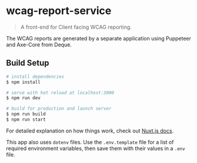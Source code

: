 # wcag-report-service

> A front-end for Client facing WCAG reporting.

The WCAG reports are generated by a separate application using Puppeteer and Axe-Core from Deque.

## Build Setup

``` bash
# install dependencies
$ npm install

# serve with hot reload at localhost:3000
$ npm run dev

# build for production and launch server
$ npm run build
$ npm run start
```

For detailed explanation on how things work, check out [Nuxt.js docs](https://nuxtjs.org).

This app also uses `dotenv` files. Use the `.env.template` file for a list of required environment variables, then save them with their values in a `.env` file.
